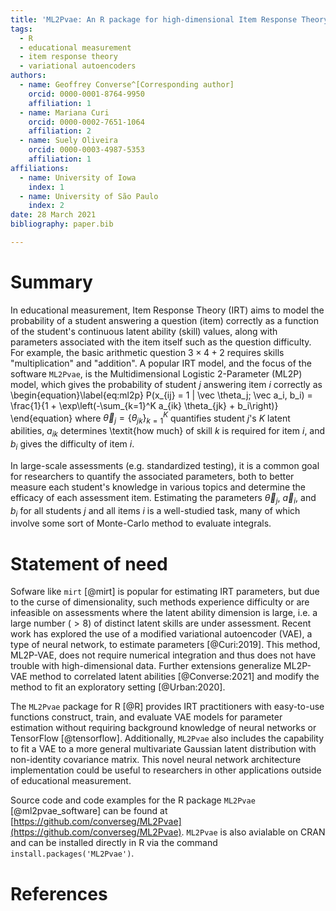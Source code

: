 ```yaml
---
title: 'ML2Pvae: An R package for high-dimensional Item Response Theory parameter estimation'
tags:
  - R
  - educational measurement
  - item response theory
  - variational autoencoders
authors:
  - name: Geoffrey Converse^[Corresponding author]
    orcid: 0000-0001-8764-9950
    affiliation: 1
  - name: Mariana Curi
    orcid: 0000-0002-7651-1064
    affiliation: 2
  - name: Suely Oliveira
    orcid: 0000-0003-4987-5353
    affiliation: 1
affiliations:
  - name: University of Iowa
    index: 1
  - name: University of São Paulo
    index: 2
date: 28 March 2021
bibliography: paper.bib

---
```


# Summary

In educational measurement, Item Response Theory (IRT) aims to model the probability of a student answering a question (item) correctly as a function of the student's continuous latent ability (skill) values, along with parameters associated with the item itself such as the question difficulty. For example, the basic arithmetic question $3 \times 4 + 2$ requires skills "multiplication" and "addition". A popular IRT model, and the focus of the software `ML2Pvae`, is the Multidimensional Logistic 2-Parameter (ML2P) model, which gives the probability of student $j$ answering item $i$ correctly as
\begin{equation}\label{eq:ml2p}
P(x_{ij} = 1 | \vec \theta_j; \vec a_i, b_i) = \frac{1}{1 + \exp\left(-\sum_{k=1}^K a_{ik} \theta_{jk} + b_i\right)}
\end{equation}
where $\vec \theta_j =\{\theta_{jk}\}_{k=1}^K$ quantifies student $j$'s $K$ latent abilities, $a_{ik}$ determines \textit{how much} of skill $k$ is required for item $i$, and $b_i$ gives the difficulty of item $i$.

In large-scale assessments (e.g. standardized testing), it is a common goal for researchers to quantify the associated parameters, both to better measure each student's knowledge in various topics and determine the efficacy of each assessment item. Estimating the parameters $\vec \theta_j$, $\vec a_i$, and $b_i$ for all students $j$ and all items $i$ is a well-studied task, many of which involve some sort of Monte-Carlo method to evaluate integrals.

# Statement of need

Sofware like `mirt` [@mirt] is popular for estimating IRT parameters, but due to the curse of dimensionality, such methods experience difficulty or are infeasible on assessments where the latent ability dimension is large, i.e. a large number ($>8$) of distinct latent skills are under assessment. Recent work has explored the use of a modified variational autoencoder (VAE), a type of neural network, to estimate parameters [@Curi:2019]. This method, ML2P-VAE, does not require numerical integration and thus does not have trouble with high-dimensional data. Further extensions generalize ML2P-VAE method to correlated latent abilities [@Converse:2021] and modify the method to fit an exploratory setting [@Urban:2020].

The `ML2Pvae` package for R [@R] provides IRT practitioners with easy-to-use functions construct, train, and evaluate VAE models for parameter estimation without requiring background knowledge of neural networks or TensorFlow [@tensorflow]. Additionally, `ML2Pvae` also includes the capability to fit a VAE to a more general multivariate Gaussian latent distribution with non-identity covariance matrix. This novel neural network architecture implementation could be useful to researchers in other applications outside of educational measurement.

Source code and code examples for the R package `ML2Pvae` [@ml2pvae_software] can be found at [https://github.com/converseg/ML2Pvae](https://github.com/converseg/ML2Pvae). `ML2Pvae` is also avialable on CRAN and can be installed directly in R via the command `install.packages('ML2Pvae')`.



# References

